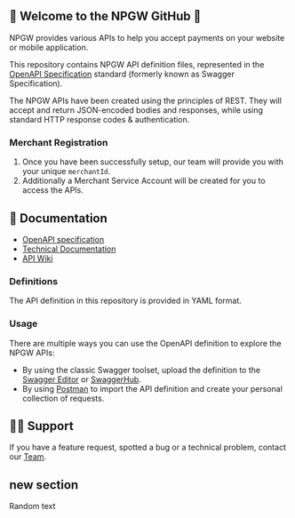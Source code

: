 ## 👋 Welcome to the NPGW GitHub 👋

NPGW provides various APIs to help you accept payments on your website or mobile application.

This repository contains NPGW API definition files, represented in the [OpenAPI Specification](https://www.openapis.org/) standard (formerly known as Swagger Specification).

The NPGW APIs have been created using the principles of REST. They will accept and return JSON-encoded bodies and responses, while using standard HTTP response codes & authentication.

### Merchant Registration

1. Once you have been successfully setup, our team will provide you with your unique `merchantId`.
2. Additionally a Merchant Service Account will be created for you to access the APIs.

## 📜 Documentation

* [OpenAPI specification](https://editor.swagger.io/?url=https://raw.githubusercontent.com/NPGW/npgw-api-specification/main/api-merchant.yaml)
* [Technical Documentation](https://npgw.github.io/npgw-api-specification/)
* [API Wiki](https://npgw.notion.site/NPGW-API-Explorer-08bd820fcb3342b9aa9db3e7daabfccf)

### Definitions

The API definition in this repository is provided in YAML format.

### Usage

There are multiple ways you can use the OpenAPI definition to explore the NPGW APIs:

* By using the classic Swagger toolset, upload the definition to the [Swagger Editor](http://editor.swagger.io/) or [SwaggerHub](https://swaggerhub.com/).
* By using [Postman](https://www.getpostman.com/postman) to import the API definition and create your personal collection of requests.

## 👩‍💻 Support

If you have a feature request, spotted a bug or a technical problem, contact our [Team](mailto:helpdesk@expefast.com).

## new section

Random text
